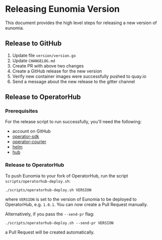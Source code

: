 # Releasing Eunomia Version
This document provides the high level steps for releasing a new version of eunomia.

## Release to GitHub
1. Update file `version/version.go`
2. Update `CHANGELOG.md`
3. Create PR with above two changes
4. Create a GitHub release for the new version
5. Verify new container images were successfully pushed to quay.io
6. Send a message about the new release to the gitter channel

## Release to OperatorHub

### Prerequisites

For the release script to run successfully, you'll need the following:
- account on GitHub
- [operator-sdk](https://github.com/operator-framework/operator-sdk/blob/v10.17.1/doc/user/install-operator-sdk.md)
- [operator-courier](https://github.com/operator-framework/operator-courier#installation)
- [helm](https://helm.sh/docs/intro/install/)
- [hub](https://github.com/github/hub#installation)

### Release to OperatorHub

To push Eunomia to your fork of OperatorHub, run the script `scripts/operatorhub-deploy.sh`:

```shell
./scripts/operatorhub-deploy.sh VERSION
```

where `VERSION` is set to the version of Eunomia to be deployed to OperatorHub, e.g. `1.0.1`. You can now create a Pull Request manually.

Alternatively, if you pass the `--send-pr` flag:

```shell
./scripts/operatorhub-deploy.sh --send-pr VERSION
```

a Pull Request will be created automatically.

